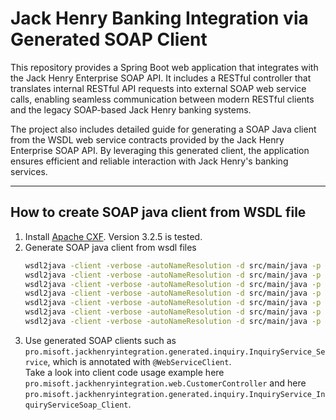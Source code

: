 # Jack Henry Banking Integration via Generated SOAP Client

This repository provides a Spring Boot web application that integrates with the Jack Henry Enterprise SOAP API. It includes a RESTful controller that translates internal RESTful API requests into external SOAP web service calls, enabling seamless communication between modern RESTful clients and the legacy SOAP-based Jack Henry banking systems.

The project also includes detailed guide for generating a SOAP Java client from the WSDL web service contracts provided by the Jack Henry Enterprise SOAP API. By leveraging this generated client, the application ensures efficient and reliable interaction with Jack Henry's banking services.

---
## How to create SOAP java client from WSDL file

1. Install [Apache CXF](https://cxf.apache.org/download.html). Version 3.2.5 is tested.
2. Generate SOAP java client from wsdl files
   ```bash
   wsdl2java -client -verbose -autoNameResolution -d src/main/java -p pro.misoft.jackhenryintegration.generated.customer docs/API/TPG_Customer.wsdl
   wsdl2java -client -verbose -autoNameResolution -d src/main/java -p pro.misoft.jackhenryintegration.generated.deposit ./docs/API/TPG_Deposit.wsdl
   wsdl2java -client -verbose -autoNameResolution -d src/main/java -p pro.misoft.jackhenryintegration.generated.ach ./docs/API/TPG_ACH.wsdl
   wsdl2java -client -verbose -autoNameResolution -d src/main/java -p pro.misoft.jackhenryintegration.generated.billpay ./docs/API/TPG_BillPay.wsdl
   wsdl2java -client -verbose -autoNameResolution -d src/main/java -p pro.misoft.jackhenryintegration.generated.creditcard ./docs/API/TPG_CrCard.wsdl
   wsdl2java -client -verbose -autoNameResolution -d src/main/java -p pro.misoft.jackhenryintegration.generated.inquiry ./docs/API/TPG_Inquiry.wsdl
   wsdl2java -client -verbose -autoNameResolution -d src/main/java -p pro.misoft.jackhenryintegration.generated.transaction ./docs/API/TPG_Transaction.wsdl
   ```
3. Use generated SOAP clients such as `pro.misoft.jackhenryintegration.generated.inquiry.InquiryService_Service`, which is annotated with `@WebServiceClient`.   
  Take a look into client code usage example here `pro.misoft.jackhenryintegration.web.CustomerController` and here `pro.misoft.jackhenryintegration.generated.inquiry.InquiryService_InquiryServiceSoap_Client`.